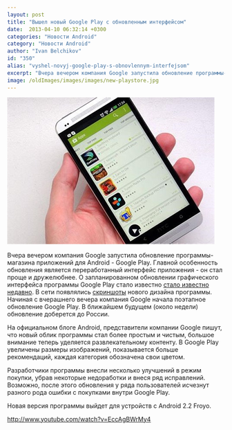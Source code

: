 ```yaml
---
layout: post
title: "Вышел новый Google Play с обновленным интерфейсом"
date:  2013-04-10 06:32:14 +0300
categories: "Новости Android"
category: "Новости Android"
author: "Ivan Belchikov"
id: "350"
alias: "vyshel-novyj-google-play-s-obnovlennym-interfejsom"
excerpt: "Вчера вечером компания Google запустила обновление программы-магазина приложений для Android - Google Play. Главной особенность обновления является переработанный интерфейс приложения - он стал проще и дружелюбнее."
image: /oldImages/images/images/new-playstore.jpg
---
```

<img src="/oldImages/images/images/new-playstore.jpg" alt="Новый Google Plus" >

Вчера вечером компания Google запустила обновление программы-магазина приложений для Android - Google Play. Главной особенность обновления является переработанный интерфейс приложения - он стал проще и дружелюбнее.
О запланированном обновлении графического интерфейса программы Google Play стало известно <a href="index.php?option=com_content&amp;view=article&amp;id=322&amp;catid=8&amp;Itemid=102">стало известно недавно</a>. В сети появлялись <a href="index.php?option=com_content&amp;view=article&amp;id=345&amp;catid=8&amp;Itemid=102">скриншоты</a> нового дизайна программы. Начиная с вчерашнего вечера компания Google начала поэтапное обновление Google Play. В ближайшем будущем (около недели) обновление доберется до России.

На официальном блоге Android, представители компании Google пишут, что новый облик программы стал более простым и чистым, большое внимание теперь уделяется развлекательному контенту. В Google Play увеличены размеры изображений, показывается больше рекомендаций, каждая категория обозначена свои цветом. 

Разработчики программы внесли несколько улучшений в режим покупки, убрав некоторые недоработки и внеся ряд исправлений. Возможно, после этого обновления у ряда пользователей исчезнут разного рода ошибки с покупками внутри Google Play. 

Новая версия программы выйдет для устройств с Android 2.2 Froyo.

http://www.youtube.com/watch?v=EccAgBWrMy4

 

 

 
